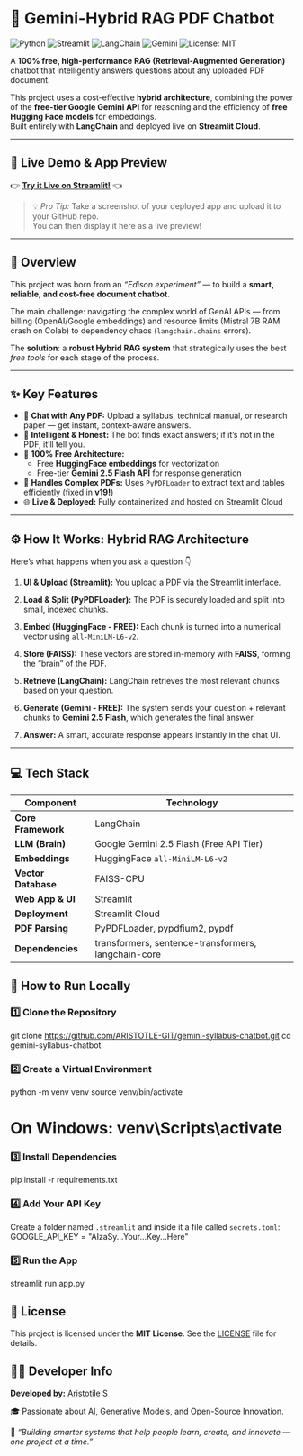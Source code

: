 # 🚀 Gemini-Hybrid RAG PDF Chatbot

![Python](https://img.shields.io/badge/Python-3.10-blue)
![Streamlit](https://img.shields.io/badge/Streamlit-App-red)
![LangChain](https://img.shields.io/badge/LangChain-Framework-orange)
![Gemini](https://img.shields.io/badge/Gemini-API-green)
![License: MIT](https://img.shields.io/badge/License-MIT-yellow)

A **100% free, high-performance RAG (Retrieval-Augmented Generation)** chatbot that intelligently answers questions about any uploaded PDF document.

This project uses a cost-effective **hybrid architecture**, combining the power of the **free-tier Google Gemini API** for reasoning and the efficiency of **free Hugging Face models** for embeddings.  
Built entirely with **LangChain** and deployed live on **Streamlit Cloud**.

---

## 📸 Live Demo & App Preview

👉 **[Try it Live on Streamlit!](https://gemini-syllabus-chatbot-totz.streamlit.app/)** 👈  

> 💡 *Pro Tip:* Take a screenshot of your deployed app and upload it to your GitHub repo.  
> You can then display it here as a live preview!

---

## 🧠 Overview

This project was born from an *“Edison experiment”* — to build a **smart, reliable, and cost-free document chatbot**.

The main challenge: navigating the complex world of GenAI APIs — from billing (OpenAI/Google embeddings) and resource limits (Mistral 7B RAM crash on Colab) to dependency chaos (`langchain.chains` errors).

The **solution**: a **robust Hybrid RAG system** that strategically uses the best *free tools* for each stage of the process.

---

## ✨ Key Features

- 💬 **Chat with Any PDF:** Upload a syllabus, technical manual, or research paper — get instant, context-aware answers.  
- 🧭 **Intelligent & Honest:** The bot finds exact answers; if it’s not in the PDF, it’ll tell you.  
- 💸 **100% Free Architecture:**
  - Free **HuggingFace embeddings** for vectorization  
  - Free-tier **Gemini 2.5 Flash API** for response generation  
- 🧩 **Handles Complex PDFs:** Uses `PyPDFLoader` to extract text and tables efficiently (fixed in **v19!**)  
- 🌐 **Live & Deployed:** Fully containerized and hosted on Streamlit Cloud  

---

## ⚙️ How It Works: Hybrid RAG Architecture

Here’s what happens when you ask a question 👇

1. **UI & Upload (Streamlit):** You upload a PDF via the Streamlit interface.

2. **Load & Split (PyPDFLoader):** The PDF is securely loaded and split into small, indexed chunks.

3. **Embed (HuggingFace - FREE):** Each chunk is turned into a numerical vector using `all-MiniLM-L6-v2`.

4. **Store (FAISS):** These vectors are stored in-memory with **FAISS**, forming the “brain” of the PDF.

5. **Retrieve (LangChain):** LangChain retrieves the most relevant chunks based on your question.

6. **Generate (Gemini - FREE):** The system sends your question + relevant chunks to **Gemini 2.5 Flash**, which generates the final answer.

7. **Answer:** A smart, accurate response appears instantly in the chat UI.

---

## 💻 Tech Stack

| Component | Technology | 
 | ----- | ----- | 
| **Core Framework** | LangChain | 
| **LLM (Brain)** | Google Gemini 2.5 Flash (Free API Tier) | 
| **Embeddings** | HuggingFace `all-MiniLM-L6-v2` | 
| **Vector Database** | FAISS-CPU | 
| **Web App & UI** | Streamlit | 
| **Deployment** | Streamlit Cloud | 
| **PDF Parsing** | PyPDFLoader, pypdfium2, pypdf | 
| **Dependencies** | transformers, sentence-transformers, langchain-core | 

## 🧰 How to Run Locally

### 1️⃣ Clone the Repository

git clone https://github.com/ARISTOTLE-GIT/gemini-syllabus-chatbot.git 
cd gemini-syllabus-chatbot

### 2️⃣ Create a Virtual Environment

python -m venv venv source venv/bin/activate 
# On Windows: venv\Scripts\activate

### 3️⃣ Install Dependencies

pip install -r requirements.txt

### 4️⃣ Add Your API Key

Create a folder named `.streamlit` and inside it a file called `secrets.toml`:
GOOGLE_API_KEY = "AIzaSy...Your...Key...Here"

### 5️⃣ Run the App

streamlit run app.py


## 📄 License

This project is licensed under the **MIT License**.
See the [LICENSE](https://www.google.com/search?q=LICENSE) file for details.


## 👨‍💻 Developer Info

**Developed by:** [Aristotile S](https://github.com/ARISTOTLE-GIT)

🎓 Passionate about AI, Generative Models, and Open-Source Innovation.

💬 *“Building smarter systems that help people learn, create, and innovate — one project at a time.”*
